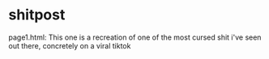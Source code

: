 # shitpost
page1.html: This one is a recreation of one of the most cursed shit i've seen out there, concretely on a viral tiktok
